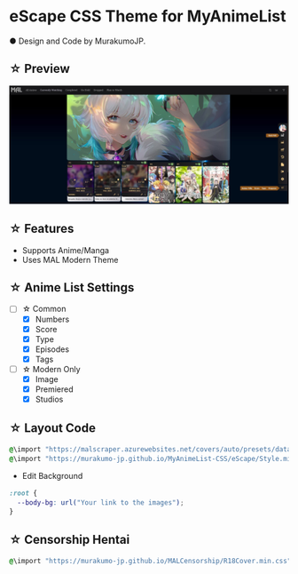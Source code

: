 # eScape CSS Theme for MyAnimeList

● Design and Code by MurakumoJP.

## ☆ Preview

![Screenshot](eScape.jpg?raw=true)

## ☆ Features

* Supports Anime/Manga
* Uses MAL Modern Theme

## ☆ Anime List Settings

- [ ] ☆ Common
    - [X] Numbers
    - [X] Score
    - [X] Type
    - [X] Episodes
    - [X] Tags
- [ ] ☆ Modern Only
    - [X] Image
    - [X] Premiered
    - [X] Studios

## ☆ Layout Code

```css
@\import "https://malscraper.azurewebsites.net/covers/auto/presets/dataimagelinkafter";
@\import "https://murakumo-jp.github.io/MyAnimeList-CSS/eScape/Style.min.css";
```

* Edit Background

```css
:root {
  --body-bg: url("Your link to the images");
}
```


## ☆ Censorship Hentai

```css
@\import "https://murakumo-jp.github.io/MALCensorship/R18Cover.min.css";
```